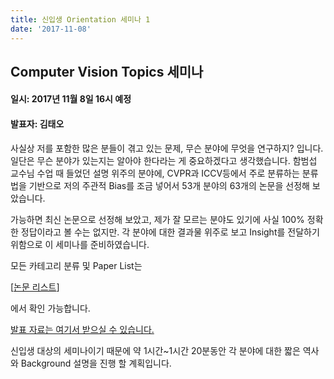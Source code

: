 ```yaml
---
title: 신입생 Orientation 세미나 1
date: '2017-11-08'
---
```


## Computer Vision Topics 세미나

#### 일시: 2017년 11월 8일 16시 예정
#### 발표자: 김태오

사실상 저를 포함한 많은 분들이 겪고 있는 문제, 무슨 분야에 무엇을 연구하지? 입니다. 일단은 무슨 분야가 있는지는 알아야 한다라는 게 중요하겠다고 생각했습니다. 함범섭 교수님 수업 때 들었던 설명 위주의 분야에, CVPR과 ICCV등에서 주로 분류하는 분류법을 기반으로 저의 주관적 Bias를 조금 넣어서 53개 분야의 63개의 논문을 선정해 보았습니다.

가능하면 최신 논문으로 선정해 보았고, 제가 잘 모르는 분야도 있기에 사실 100% 정확한 정답이라고 볼 수는 없지만.
각 분야에 대한 결과물 위주로 보고 Insight를 전달하기 위함으로 이 세미나를 준비하였습니다.

모든 카테고리 분류 및 Paper List는

[[논문 리스트](/seminar/pdf/Lists.xlsx)]

에서 확인 가능합니다.

[발표 자료는 여기서 받으실 수 있습니다.](/seminar/pdf/Topics.pdf)

신입생 대상의 세미나이기 때문에 약 1시간~1시간 20분동안 각 분야에 대한 짧은 역사와 Background 설명을 진행 할 계획입니다.

<br>
<br>
